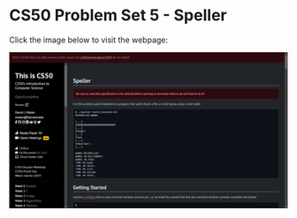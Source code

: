 # CS50 Problem Set 5 - Speller

Click the image below to visit the webpage:

[![CS50 Problem Set](speller.png)](https://cs50.harvard.edu/x/2023/psets/5/speller/)